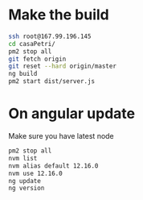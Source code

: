 # Make the build 
```bash
ssh root@167.99.196.145
cd casaPetri/
pm2 stop all
git fetch origin
git reset --hard origin/master
ng build
pm2 start dist/server.js
```
# On angular update
 Make sure you have latest node
 ```bash
pm2 stop all
nvm list
nvm alias default 12.16.0
nvm use 12.16.0
ng update
ng version
 ```
